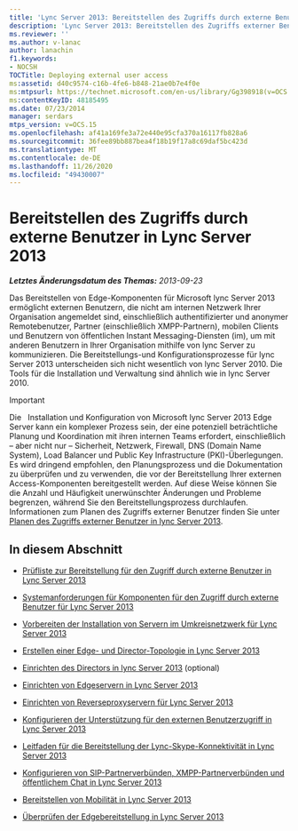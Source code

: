 ```yaml
---
title: 'Lync Server 2013: Bereitstellen des Zugriffs durch externe Benutzer'
description: 'Lync Server 2013: Bereitstellen des Zugriffs externer Benutzer.'
ms.reviewer: ''
ms.author: v-lanac
author: lanachin
f1.keywords:
- NOCSH
TOCTitle: Deploying external user access
ms:assetid: d40c9574-c16b-4fe6-b848-21ae0b7e4f0e
ms:mtpsurl: https://technet.microsoft.com/en-us/library/Gg398918(v=OCS.15)
ms:contentKeyID: 48185495
ms.date: 07/23/2014
manager: serdars
mtps_version: v=OCS.15
ms.openlocfilehash: af41a169fe3a72e440e95cfa370a16117fb828a6
ms.sourcegitcommit: 36fee89bb887bea4f18b19f17a8c69daf5bc423d
ms.translationtype: MT
ms.contentlocale: de-DE
ms.lasthandoff: 11/26/2020
ms.locfileid: "49430007"
---
```

# <a name="deploying-external-user-access-in-lync-server-2013"></a>Bereitstellen des Zugriffs durch externe Benutzer in Lync Server 2013

<div data-xmlns="http://www.w3.org/1999/xhtml">

<div class="topic" data-xmlns="http://www.w3.org/1999/xhtml" data-msxsl="urn:schemas-microsoft-com:xslt" data-cs="https://msdn.microsoft.com/">

<div data-asp="https://msdn2.microsoft.com/asp">



</div>

<div id="mainSection">

<div id="mainBody">

<span> </span>

_**Letztes Änderungsdatum des Themas:** 2013-09-23_

Das Bereitstellen von Edge-Komponenten für Microsoft lync Server 2013 ermöglicht externen Benutzern, die nicht am internen Netzwerk Ihrer Organisation angemeldet sind, einschließlich authentifizierter und anonymer Remotebenutzer, Partner (einschließlich XMPP-Partnern), mobilen Clients und Benutzern von öffentlichen Instant Messaging-Diensten (im), um mit anderen Benutzern in Ihrer Organisation mithilfe von lync Server zu kommunizieren. Die Bereitstellungs-und Konfigurationsprozesse für lync Server 2013 unterscheiden sich nicht wesentlich von lync Server 2010. Die Tools für die Installation und Verwaltung sind ähnlich wie in lync Server 2010.

<div>


> [!IMPORTANT]  
> Die &nbsp; Installation und Konfiguration von Microsoft lync Server 2013 Edge Server kann ein komplexer Prozess sein, der eine potenziell beträchtliche Planung und Koordination mit ihren internen Teams erfordert, einschließlich – aber nicht nur – Sicherheit, Netzwerk, Firewall, DNS (Domain Name System), Load Balancer und Public Key Infrastructure (PKI)-Überlegungen. Es wird dringend empfohlen, den Planungsprozess und die Dokumentation zu überprüfen und zu verwenden, die vor der Bereitstellung Ihrer externen Access-Komponenten bereitgestellt werden. Auf diese Weise können Sie die Anzahl und Häufigkeit unerwünschter Änderungen und Probleme begrenzen, während Sie den Bereitstellungsprozess durchlaufen. Informationen zum Planen des Zugriffs externer Benutzer finden Sie unter <A href="lync-server-2013-planning-for-external-user-access.md">Planen des Zugriffs externer Benutzer in lync Server 2013</A>.



</div>

<div>

## <a name="in-this-section"></a>In diesem Abschnitt

  - [Prüfliste zur Bereitstellung für den Zugriff durch externe Benutzer in Lync Server 2013](lync-server-2013-deployment-checklist-for-external-user-access.md)

  - [Systemanforderungen für Komponenten für den Zugriff durch externe Benutzer für Lync Server 2013](lync-server-2013-system-requirements-for-external-user-access-components.md)

  - [Vorbereiten der Installation von Servern im Umkreisnetzwerk für Lync Server 2013](lync-server-2013-preparing-for-installation-of-servers-in-the-perimeter-network.md)

  - [Erstellen einer Edge- und Director-Topologie in Lync Server 2013](lync-server-2013-building-an-edge-and-director-topology.md)

  - [Einrichten des Directors in lync Server 2013](lync-server-2013-setting-up-the-director.md) (optional)

  - [Einrichten von Edgeservern in Lync Server 2013](lync-server-2013-setting-up-edge-servers.md)

  - [Einrichten von Reverseproxyservern für Lync Server 2013](lync-server-2013-setting-up-reverse-proxy-servers.md)

  - [Konfigurieren der Unterstützung für den externen Benutzerzugriff in Lync Server 2013](lync-server-2013-configuring-support-for-external-user-access.md)

  - [Leitfaden für die Bereitstellung der Lync-Skype-Konnektivität in Lync Server 2013](lync-server-2013-provisioning-guide-for-lync-skype-connectivity.md)

  - [Konfigurieren von SIP-Partnerverbünden, XMPP-Partnerverbünden und öffentlichem Chat in Lync Server 2013](lync-server-2013-configuring-sip-federation-xmpp-federation-and-public-instant-messaging.md)

  - [Bereitstellen von Mobilität in Lync Server 2013](lync-server-2013-deploying-mobility.md)

  - [Überprüfen der Edgebereitstellung in Lync Server 2013](lync-server-2013-verifying-your-edge-deployment.md)

</div>

</div>

<span> </span>

</div>

</div>

</div>

